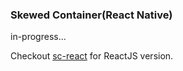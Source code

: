### Skewed Container(React Native)

in-progress...

Checkout [sc-react](https://github.com/josephmaxim/sc-react) for ReactJS version.

